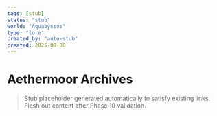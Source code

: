 ```yaml
---
tags: [stub]
status: "stub"
world: "Aquabyssos"
type: "lore"
created_by: "auto-stub"
created: 2025-08-08
---
```


# Aethermoor Archives

> Stub placeholder generated automatically to satisfy existing links. Flesh out content after Phase 10 validation.
